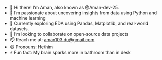 - 👋 Hi there! I’m Aman, also known as @Aman-dev-25.
- 👀 I’m passionate about uncovering insights from data using Python and machine learning
- 🌱 Currently exploring EDA using Pandas, Matplotlib, and real-world datasets.
- 💞️ I’m looking to collaborate on open-source data projects
- 📫 Reach me at: aman103.du@gmail.com
- 😄 Pronouns: He/him
- ⚡ Fun fact: My brain sparks more in bathroom than in desk

<!---
Aman-dev-25/Aman-dev-25 is a ✨ special ✨ repository because its `README.md` (this file) appears on your GitHub profile.
You can click the Preview link to take a look at your changes.
--->
